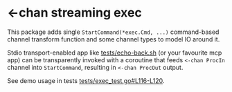 # <-chan streaming exec

This package adds single `StartCommand(*exec.Cmd, ...)` command-based channel transform function and some channel types to model IO around it.

Stdio transport-enabled app like [tests/echo-back.sh](../../tests/echo-back.sh) (or your favourite mcp app) can be transparently invoked with a coroutine that feeds `<-chan ProcIn ` channel into `StartCommand`, resulting in `<-chan ProcOut` output.

See demo usage in tests [tests/exec_test.go#L116-L120](../../tests/exec_test.go#L116-L120).
